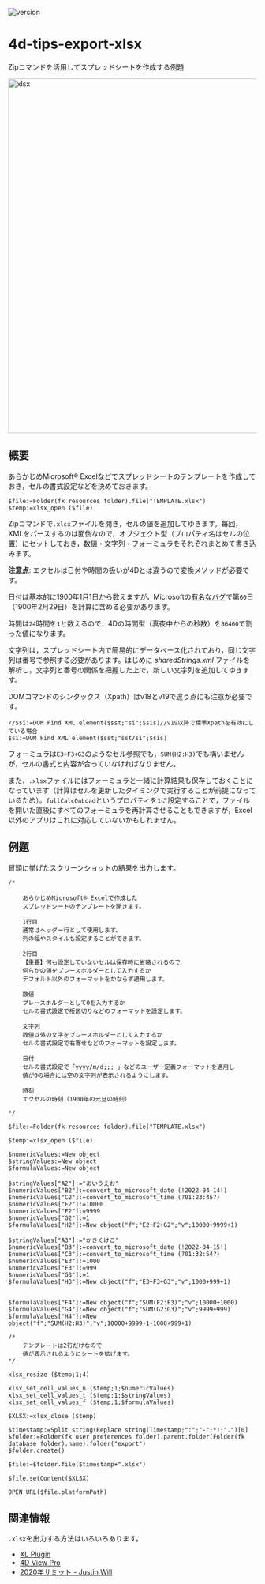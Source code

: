 ![version](https://img.shields.io/badge/version-18%2B-EB8E5F)

# 4d-tips-export-xlsx
Zipコマンドを活用してスプレッドシートを作成する例題

<img width="718" alt="xlsx" src="https://user-images.githubusercontent.com/1725068/182773631-866d88d1-7249-4ce6-8f29-4655c4bd9e19.png">

## 概要

あらかじめMicrosoft® Excelなどでスプレッドシートのテンプレートを作成しておき，セルの書式設定などを決めておきます。
  
```4d
$file:=Folder(fk resources folder).file("TEMPLATE.xlsx")
$temp:=xlsx_open ($file)
```
  
Zipコマンドで`.xlsx`ファイルを開き，セルの値を追加してゆきます。毎回，XMLをパースするのは面倒なので，オブジェクト型（プロパティ名はセルの位置）にセットしておき，数値・文字列・フォーミュラをそれぞれまとめて書き込みます。

**注意点**: エクセルは日付や時間の扱いが4Dとは違うので変換メソッドが必要です。

日付は基本的に1900年1月1日から数えますが，Microsoftの[有名なバグ](https://en.wikipedia.org/wiki/Year_1900_problem)で第`60`日（1900年2月29日）を計算に含める必要があります。

時間は`24`時間を`1`と数えるので，4Dの時間型（真夜中からの秒数）を`86400`で割った値になります。

文字列は，スプレッドシート内で簡易的にデータベース化されており，同じ文字列は番号で参照する必要があります。はじめに *sharedStrings.xml* ファイルを解析し，文字列と番号の関係を把握した上で，新しい文字列を追加してゆきます。

DOMコマンドのシンタックス（Xpath）はv18とv19で違う点にも注意が必要です。

```4d
//$si:=DOM Find XML element($sst;"si";$sis)//v19以降で標準Xpathを有効にしている場合
$si:=DOM Find XML element($sst;"sst/si";$sis)
```

フォーミュラは`E3+F3+G3`のようなセル参照でも，`SUM(H2:H3)`でも構いませんが，セルの書式と内容が合っていなければなりません。
  
また，`.xlsx`ファイルにはフォーミュラと一緒に計算結果も保存しておくことになっています（計算はセルを更新したタイミングで実行することが前提になっているため）。`fullCalcOnLoad`というプロパティを`1`に設定することで，ファイルを開いた直後にすべてのフォーミュラを再計算させることもできますが，Excel以外のアプリはこれに対応していないかもしれません。

## 例題

冒頭に挙げたスクリーンショットの結果を出力します。

```4d
/*
	
	あらかじめMicrosoft® Excelで作成した
	スプレッドシートのテンプレートを開きます。
	
	1行目
	通常はヘッダー行として使用します。
	列の幅やスタイルも設定することができます。
	
	2行目
	【重要】何も設定していないセルは保存時に省略されるので
	何らかの値をプレースホルダーとして入力するか
	デフォルト以外のフォーマットをかならず適用します。
	
	数値
	プレースホルダーとして0を入力するか
	セルの書式設定で桁区切りなどのフォーマットを設定します。
	
	文字列
	数値以外の文字をプレースホルダーとして入力するか
	セルの書式設定で右寄せなどのフォーマットを設定します。
	
	日付
	セルの書式設定で「yyyy/m/d;;; 」などのユーザー定義フォーマットを適用し
	値が0の場合には空の文字列が表示されるようにします。
	
	時刻
	エクセルの時刻（1900年の元旦の時刻）
	
*/

$file:=Folder(fk resources folder).file("TEMPLATE.xlsx")

$temp:=xlsx_open ($file)

$numericValues:=New object
$stringValues:=New object
$formulaValues:=New object

$stringValues["A2"]:="あいうえお"
$numericValues["B2"]:=convert_to_microsoft_date (!2022-04-14!)
$numericValues["C2"]:=convert_to_microsoft_time (?01:23:45?)
$numericValues["E2"]:=10000
$numericValues["F2"]:=9999
$numericValues["G2"]:=1
$formulaValues["H2"]:=New object("f";"E2+F2+G2";"v";10000+9999+1)

$stringValues["A3"]:="かきくけこ"
$numericValues["B3"]:=convert_to_microsoft_date (!2022-04-15!)
$numericValues["C3"]:=convert_to_microsoft_time (?01:32:54?)
$numericValues["E3"]:=1000
$numericValues["F3"]:=999
$numericValues["G3"]:=1
$formulaValues["H3"]:=New object("f";"E3+F3+G3";"v";1000+999+1)


$formulaValues["F4"]:=New object("f";"SUM(F2:F3)";"v";10000+1000)
$formulaValues["G4"]:=New object("f";"SUM(G2:G3)";"v";9999+999)
$formulaValues["H4"]:=New object("f";"SUM(H2:H3)";"v";10000+9999+1+1000+999+1)

/*
	テンプレートは2行だけなので
	値が表示されるようにシートを拡げます。
*/

xlsx_resize ($temp;1;4)

xlsx_set_cell_values_n ($temp;1;$numericValues)
xlsx_set_cell_values_t ($temp;1;$stringValues)
xlsx_set_cell_values_f ($temp;1;$formulaValues)

$XLSX:=xlsx_close ($temp)

$timestamp:=Split string(Replace string(Timestamp;":";"-";*);".")[0]
$folder:=Folder(fk user preferences folder).parent.folder(Folder(fk database folder).name).folder("export")
$folder.create()

$file:=$folder.file($timestamp+".xlsx")

$file.setContent($XLSX)

OPEN URL($file.platformPath)
```

## 関連情報

`.xlsx`を出力する方法はいろいろあります。

* [XL Plugin](https://www.pluggers.nl/product/xl-plugin/)
* [4D View Pro](https://doc.4d.com/4Dv18/4D/18/VP-EXPORT-DOCUMENT.301-4522260.ja.html)
* [2020年サミット - Justin Will](https://events.4d.com/summit2020/session/generate-pdfs-excel-files-and-ways-to-integrate-pre-post-scripts-through-quick-report/)

